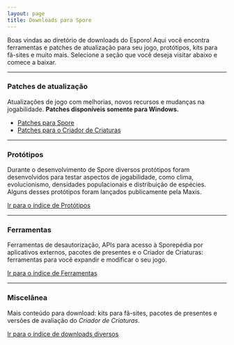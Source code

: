 ```yaml
---
layout: page
title: Downloads para Spore
---
```


Boas vindas ao diretório de downloads do Esporo! Aqui você encontra ferramentas e patches de atualização para seu jogo, protótipos, kits para fã-sites e muito mais. Selecione a seção que você deseja visitar abaixo e comece a baixar.

---

### Patches de atualização

Atualizações de jogo com melhorias, novos recursos e mudanças na jogabilidade. **Patches disponíveis somente para Windows.**

- [Patches para Spore](/downloads/patches/spore/)
- [Patches para o Criador de Criaturas](/downloads/patches/criador-de-criaturas/)

---

### Protótipos

Durante o desenvolvimento de Spore diversos protótipos foram desenvolvidos para testar aspectos de jogabilidade, como clima, evolucionismo, densidades populacionais e distribuição de espécies. Alguns desses protótipos foram lançados publicamente pela Maxis.

[Ir para o índice de Protótipos](/downloads/prototipos/)

---

### Ferramentas
Ferramentas de desautorização, APIs para acesso à Sporepédia por aplicativos externos, pacotes de presentes e o Criador de Criaturas: ferramentas para você expandir e modificar o seu jogo.

[Ir para o índice de Ferramentas](/downloads/ferramentas/)

---

### Miscelânea

Mais conteúdo para download: kits para fã-sites, pacotes de presentes e versões de avaliação do _Criador de Criaturas_.

[Ir para o índice de downloads diversos](/downloads/misc/)
